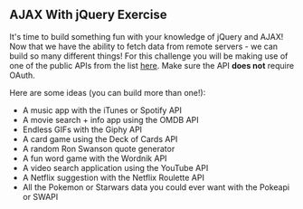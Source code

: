 ## AJAX With jQuery Exercise

It's time to build something fun with your knowledge of jQuery and AJAX! Now that we have the ability to fetch data from remote servers - we can build so many different things! For this challenge you will be making use of one of the public APIs from the list [here](https://github.com/toddmotto/public-apis). Make sure the API **does not** require OAuth. 

Here are some ideas (you can build more than one!):

- A music app with the iTunes or Spotify API
- A movie search + info app using the OMDB API
- Endless GIFs with the Giphy API
- A card game using the Deck of Cards API
- A random Ron Swanson quote generator
- A fun word game with the Wordnik API
- A video search application using the YouTube API
- A Netflix suggestion with the Netflix Roulette API
- All the Pokemon or Starwars data you could ever want with the Pokeapi or SWAPI
